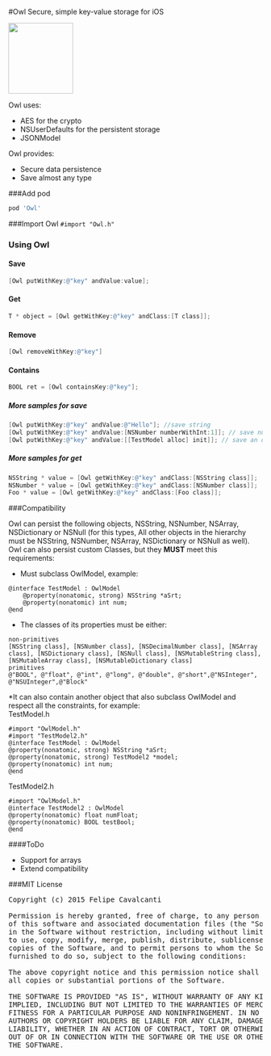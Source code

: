 #Owl
Secure, simple key-value storage for iOS

<img src='http://spectrumtab.com/wp-content/uploads/2013/01/Owl-Logo.jpg' width='128' height='140'/>

Owl uses:
- AES for the crypto
- NSUserDefaults for the persistent storage
- JSONModel

Owl provides:
- Secure data persistence
- Save almost any type

###Add pod
```groovy
pod 'Owl'
```
###Import  Owl
```#import "Owl.h"```
### Using Owl

#### Save
```objective-c
[Owl putWithKey:@"key" andValue:value];
```

#### Get
```objective-c
T * object = [Owl getWithKey:@"key" andClass:[T class]];
```

#### Remove
```objective-c
[Owl removeWithKey:@"key"]
```

#### Contains
```objective-c
BOOL ret = [Owl containsKey:@"key"];
```

##### More samples for save

```objective-c
[Owl putWithKey:@"key" andValue:@"Hello"]; //save string
[Owl putWithKey:@"key" andValue:[NSNumber numberWithInt:1]]; // save number
[Owl putWithKey:@"key" andValue:[[TestModel alloc] init]]; // save an object (must subclass OwlModel, see below)
```

##### More samples for get

```objective-c
NSString * value = [Owl getWithKey:@"key" andClass:[NSString class]];
NSNumber * value = [Owl getWithKey:@"key" andClass:[NSNumber class]];
Foo * value = [Owl getWithKey:@"key" andClass:[Foo class]];
```
###Compatibility

Owl can persist the following objects, NSString, NSNumber, NSArray, NSDictionary or NSNull (for this types, All other objects in the hierarchy must be NSString, NSNumber, NSArray, NSDictionary or NSNull as well).<br> Owl can also persist custom Classes, but they **MUST** meet this requirements:
* Must subclass OwlModel, example:
```
@interface TestModel : OwlModel
    @property(nonatomic, strong) NSString *aSrt;
    @property(nonatomic) int num;
@end
```
* The classes of its properties must be either:
```
non-primitives
[NSString class], [NSNumber class], [NSDecimalNumber class], [NSArray class], [NSDictionary class], [NSNull class], [NSMutableString class], [NSMutableArray class], [NSMutableDictionary class]
primitives
@"BOOL", @"float", @"int", @"long", @"double", @"short",@"NSInteger", @"NSUInteger",@"Block"
```
*It can also contain another object that also subclass OwlModel and respect all the constraints, for example: <br>
TestModel.h
```
#import "OwlModel.h"
#import "TestModel2.h"
@interface TestModel : OwlModel
@property(nonatomic, strong) NSString *aSrt;
@property(nonatomic, strong) TestModel2 *model;
@property(nonatomic) int num;
@end
```
TestModel2.h
```
#import "OwlModel.h"
@interface TestModel2 : OwlModel
@property(nonatomic) float numFloat;
@property(nonatomic) BOOL testBool;
@end
```

####ToDo
* Support for arrays
* Extend compatibility

###MIT License
<pre>
Copyright (c) 2015 Felipe Cavalcanti

Permission is hereby granted, free of charge, to any person obtaining a copy
of this software and associated documentation files (the "Software"), to deal
in the Software without restriction, including without limitation the rights
to use, copy, modify, merge, publish, distribute, sublicense, and/or sell
copies of the Software, and to permit persons to whom the Software is
furnished to do so, subject to the following conditions:

The above copyright notice and this permission notice shall be included in
all copies or substantial portions of the Software.

THE SOFTWARE IS PROVIDED "AS IS", WITHOUT WARRANTY OF ANY KIND, EXPRESS OR
IMPLIED, INCLUDING BUT NOT LIMITED TO THE WARRANTIES OF MERCHANTABILITY,
FITNESS FOR A PARTICULAR PURPOSE AND NONINFRINGEMENT. IN NO EVENT SHALL THE
AUTHORS OR COPYRIGHT HOLDERS BE LIABLE FOR ANY CLAIM, DAMAGES OR OTHER
LIABILITY, WHETHER IN AN ACTION OF CONTRACT, TORT OR OTHERWISE, ARISING FROM,
OUT OF OR IN CONNECTION WITH THE SOFTWARE OR THE USE OR OTHER DEALINGS IN
THE SOFTWARE.
</pre>
